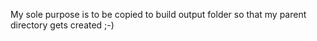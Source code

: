 ﻿My sole purpose is to be copied to build output folder so that my parent directory gets created ;-)